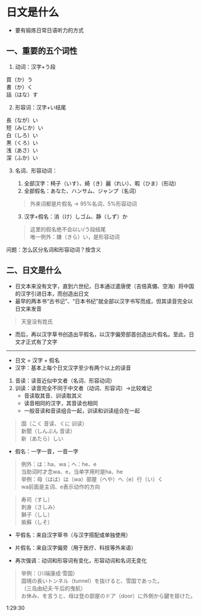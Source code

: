 # 日文是什么  

- 要有锻炼日常日语听力的方式  

## 一、重要的五个词性  

1. 动词：汉字+う段  

買（か）う  
書（か）く  
話（はな）す  

2. 形容词：汉字+い结尾  

長（なが）い  
短（みじか）い  
白（しろ）い  
黒（くろ）い  
浅（あさ）い  
深（ふか）い  

3. 名词、形容动词：  
    1. 全部汉字：椅子（いす）、綺（き）麗（れい）、暇（ひま）（形动）  
    2. 全部假名：あなた、ハンサム、ジャンプ（名词）  

    > 外来词都是片假名 -> 95%名词、5%形容动词  

    3. 汉字+假名：消（け）しゴム、静（しず）か  

    > 这里的假名绝不会以い/う段结尾  
    > 唯一例外：嫌（きら）い，是形容动词  

问题：怎么区分名词和形容动词？按含义  

## 二、日文是什么  

- 日文本来没有文字，直到六世纪，日本通过遣唐使（吉倍真備、空海）将中国的汉字引进日本，而创造出日文  
- 最早的两本书“古书记”、“日本书纪”就全部以汉字书写而成，但其读音完全以日文来发音  

> 天皇没有姓氏  

- 而后，再以汉字草书创造出平假名，以汉字偏旁部首创造出片假名。至此，日文才正式有了文字  

---

- 日文 = 汉字 + 假名  
- 汉字：基本上每个日文汉字至少有两个以上的读音  
1. 音读：读音近似中文者（名词、形容动词）  
2. 训读：读音完全不同于中文者（动词、形容词）→比较难记  
    - 音读取其音、训读取其义  
    - 读音相同的汉字，其音读也相同  
    - 一般音读和音读组合一起，训读和训读组合在一起  

> 国（こく 音读、くに 训读）  
> 新聞（しんぶん 音读）  
> 新（あたら）しい  

- 假名：一字一音，一音一字  
> 例外：は：ha、wa；へ：he、e  
> 当助词时才念wa、e，当单字用时是ha、he  
>举例：母（はは）は（wa）部屋（へや）へ（e）行（い）く  
> wa前面是主词、e表示动作的方向  

> 寿司（すし）  
> 刺身（さしみ）  
> 獅子（しし）  
> 紫蘇（しそ）  

- 平假名：来自汉字草书（与汉字搭配或单独使用）  
- 片假名：来自汉字偏旁（用于医疗、科技等外来语）  

- 再次强调：动词和形容词有变化，形容动词和名词无变化  

> 举例：（川端康成·雪国）  
> 国境の長いトンネル（tunnel）を抜けると、雪国であった。  
> （三岛由纪夫·午后的曳航）  
> お休み、を言うと、母は登の部屋のドア（door）に外側から鍵を掛けた。  

1:29:30  

